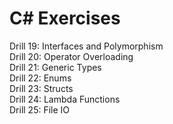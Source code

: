 # C# Exercises

Drill 19: Interfaces and Polymorphism  
Drill 20: Operator Overloading  
Drill 21: Generic Types  
Drill 22: Enums  
Drill 23: Structs  
Drill 24: Lambda Functions  
Drill 25: File IO